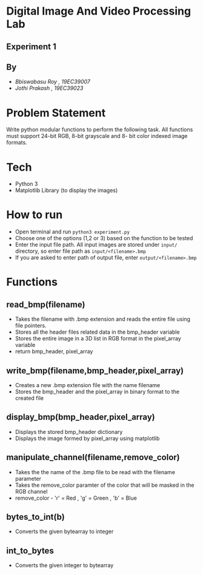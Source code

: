 
# Digital Image And Video Processing Lab
## Experiment 1

## By
- _Bbiswabasu Roy , 19EC39007_
- _Jothi Prakash , 19EC39023_

# Problem Statement 

Write python modular functions to perform the following task. All functions must support 24-bit RGB, 8-bit grayscale and 8- bit color indexed image formats.

# Tech

- Python 3
- Matplotlib Library (to display the images)

# How to run

- Open terminal and run `python3 experiment.py`
- Choose one of the options (1,2 or 3) based on the function to be tested
- Enter the input file path. All input images are stored under `input/` directory, so enter file path as `input/<filename>.bmp`
- If you are asked to enter path of output file, enter `output/<filename>.bmp`

# Functions

## read_bmp(filename)
- Takes the filename with .bmp extension and reads the entire file using file pointers.
- Stores all the header files related data in the bmp_header variable
- Stores the entire image in a 3D list in RGB format in the pixel_array variable
- return bmp_header, pixel_array

## write_bmp(filename,bmp_header,pixel_array)
- Creates a new .bmp extension file with the name filename
- Stores the bmp_header and the pixel_array in binary format to the created file

## display_bmp(bmp_header,pixel_array)
- Displays the stored bmp_header dictionary
- Displays the image formed by pixel_array using matplotlib

## manipulate_channel(filename,remove_color)
- Takes the the name of the .bmp file to be read with the filename parameter
- Takes the remove_color paramter of the color that will be masked in the RGB channel
- remove_color - 'r' = Red , 'g' = Green , 'b' = Blue

## bytes_to_int(b)
- Converts the given bytearray to integer

## int_to_bytes
- Converts the given integer to bytearray




